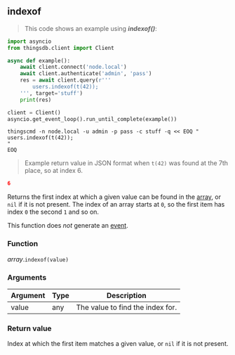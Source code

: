 ## indexof

> This code shows an example using ***indexof()***:

```python
import asyncio
from thingsdb.client import Client

async def example():
    await client.connect('node.local')
    await client.authenticate('admin', 'pass')
    res = await client.query(r'''
        users.indexof(t(42));
    ''', target='stuff')
    print(res)

client = Client()
asyncio.get_event_loop().run_until_complete(example())
```

```shell
thingscmd -n node.local -u admin -p pass -c stuff -q << EOQ "
users.indexof(t(42));
"
EOQ
```

> Example return value in JSON format when `t(42)` was found at the 7th place, so at index 6.

```json
6
```

Returns the first index at which a given value can be found in the [array](#array), or `nil` if it is not present.
The index of an array starts at `0`, so the first item has index `0` the second `1` and so on.

This function does *not* generate an [event](#events).

### Function
*array*.`indexof(value)`

### Arguments
Argument | Type | Description
-------- | ---- | -----------
value | any | The value to find the index for.

### Return value
Index at which the first item matches a given value, or `nil` if it is not present.
